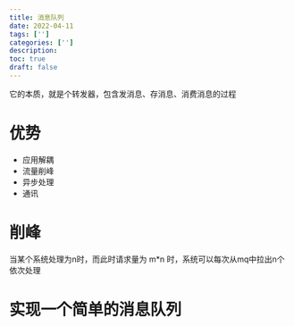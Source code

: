 ```yaml
---
title: 消息队列
date: 2022-04-11
tags: ['']
categories: ['']
description: 
toc: true
draft: false
---
```



它的本质，就是个转发器，包含发消息、存消息、消费消息的过程



# 优势

+ 应用解耦
+ 流量削峰
+ 异步处理
+ 通讯


# 削峰

当某个系统处理为n时，而此时请求量为 m*n 时，系统可以每次从mq中拉出n个依次处理



# 实现一个简单的消息队列